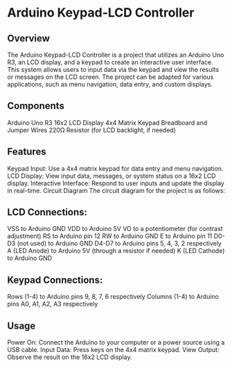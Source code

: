 # Arduino Keypad-LCD Controller
## Overview
The Arduino Keypad-LCD Controller is a project that utilizes an Arduino Uno R3, an LCD display, and a keypad to create an interactive user interface. This system allows users to input data via the keypad and view the results or messages on the LCD screen. The project can be adapted for various applications, such as menu navigation, data entry, and custom displays.

## Components
Arduino Uno R3
16x2 LCD Display
4x4 Matrix Keypad
Breadboard and Jumper Wires
220Ω Resistor (for LCD backlight, if needed)

## Features
Keypad Input: Use a 4x4 matrix keypad for data entry and menu navigation.
LCD Display: View input data, messages, or system status on a 16x2 LCD display.
Interactive Interface: Respond to user inputs and update the display in real-time.
Circuit Diagram
The circuit diagram for the project is as follows:

## LCD Connections:

VSS to Arduino GND
VDD to Arduino 5V
VO to a potentiometer (for contrast adjustment)
RS to Arduino pin 12
RW to Arduino GND
E to Arduino pin 11
D0-D3 (not used) to Arduino GND
D4-D7 to Arduino pins 5, 4, 3, 2 respectively
A (LED Anode) to Arduino 5V (through a resistor if needed)
K (LED Cathode) to Arduino GND

## Keypad Connections:

Rows (1-4) to Arduino pins 9, 8, 7, 6 respectively
Columns (1-4) to Arduino pins A0, A1, A2, A3 respectively

## Usage
Power On: Connect the Arduino to your computer or a power source using a USB cable.
Input Data: Press keys on the 4x4 matrix keypad.
View Output: Observe the result on the 16x2 LCD display.
